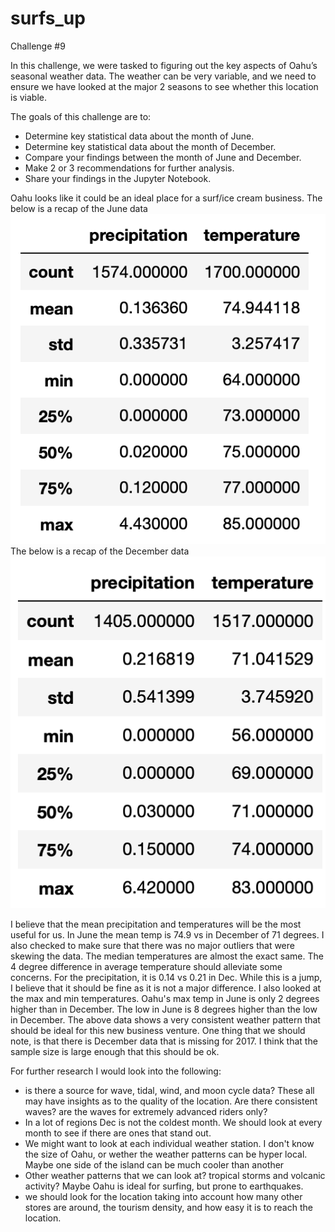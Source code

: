# surfs_up

Challenge #9

In this challenge, we were tasked to figuring out the key aspects of Oahu’s seasonal weather data. The weather can be very variable, and we need to ensure we have looked at the major 2 seasons to see whether this location is viable.

The goals of this challenge are to:

- Determine key statistical data about the month of June.
- Determine key statistical data about the month of December.
- Compare your findings between the month of June and December.
- Make 2 or 3 recommendations for further analysis.
- Share your findings in the Jupyter Notebook.

Oahu looks like it could be an ideal place for a surf/ice cream business.
The below is a recap of the June data
![](june_oahu.png)
The below is a recap of the December data
![](dec_oahu.png)

I believe that the mean precipitation and temperatures will be the most useful for us. In June the mean temp is 74.9 vs in December of 71 degrees. I also checked to make sure that there was no major outliers that were skewing the data. The median temperatures are almost the exact same. The 4 degree difference in average temperature should alleviate some concerns. For the precipitation, it is 0.14 vs 0.21 in Dec. While this is a jump, I believe that it should be fine as it is not a major difference. I also looked at the max and min temperatures. Oahu's max temp in June is only 2 degrees higher than in December. The low in June is 8 degrees higher than the low in December. The above data shows a very consistent weather pattern that should be ideal for this new business venture. One thing that we should note, is that there is December data that is missing for 2017. I think that the sample size is large enough that this should be ok.

For further research I would look into the following:
- is there a source for wave, tidal, wind, and moon cycle data? These all may have insights as to the quality of the location. Are there consistent waves? are the waves for extremely advanced riders only?
- In a lot of regions Dec is not the coldest month. We should look at every month to see if there are ones that stand out.
- We might want to look at each individual weather station. I don't know the size of Oahu, or wether the weather patterns can be hyper local. Maybe one side of the island can be much cooler than another
- Other weather patterns that we can look at? tropical storms and volcanic activity? Maybe Oahu is ideal for surfing, but prone to earthquakes. 
- we should look for the location taking into account how many other stores are around, the tourism density, and how easy it is to reach the location.

